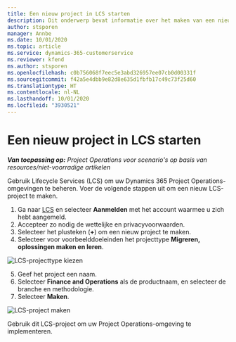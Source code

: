 ```yaml
---
title: Een nieuw project in LCS starten
description: Dit onderwerp bevat informatie over het maken van een nieuw project in LCS voor uw Project Operations-omgeving.
author: stsporen
manager: Annbe
ms.date: 10/01/2020
ms.topic: article
ms.service: dynamics-365-customerservice
ms.reviewer: kfend
ms.author: stsporen
ms.openlocfilehash: c0b756068f7eec5e3abd326957ee07cb0d00331f
ms.sourcegitcommit: f42a5e4dbb9e82d8e635d1fbfb17c49c73f25d60
ms.translationtype: HT
ms.contentlocale: nl-NL
ms.lasthandoff: 10/01/2020
ms.locfileid: "3930521"
---
```

# <a name="start-a-new-project-in-lcs"></a>Een nieuw project in LCS starten

_**Van toepassing op:** Project Operations voor scenario's op basis van resources/niet-voorradige artikelen_

Gebruik Lifecycle Services (LCS) om uw Dynamics 365 Project Operations-omgevingen te beheren. Voer de volgende stappen uit om een nieuw LCS-project te maken.

1. Ga naar [LCS](https://lcs.dynamics.com/Logon/Index) en selecteer **Aanmelden** met het account waarmee u zich hebt aangemeld.
2. Accepteer zo nodig de wettelijke en privacyvoorwaarden.
3. Selecteer het plusteken (**+**) om een nieuw project te maken.
4. Selecteer voor voorbeelddoeleinden het projecttype **Migreren, oplossingen maken en leren**.

  ![LCS-projecttype kiezen](./media/create-lcs-1.png)

5. Geef het project een naam. 
6. Selecteer **Finance and Operations** als de productnaam, en selecteer de branche en methodologie. 
7. Selecteer **Maken**.

![LCS-project maken](./media/create-lcs-2.png)

Gebruik dit LCS-project om uw Project Operations-omgeving te implementeren.

